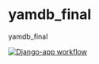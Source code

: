 # yamdb_final
yamdb_final

[![Django-app workflow](https://github.com/Pohioki/yamdb_final/actions/workflows/yamdb_workflow.yml/badge.svg)](https://github.com/Pohioki/yamdb_final/actions/workflows/yamdb_workflow.yml)
